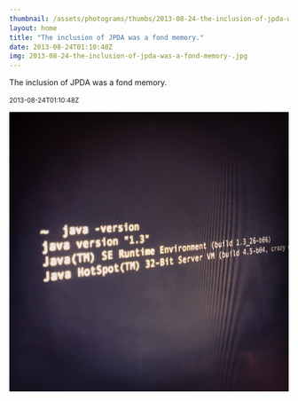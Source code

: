 ```yaml
---
thumbnail: /assets/photograms/thumbs/2013-08-24-the-inclusion-of-jpda-was-a-fond-memory-.jpg
layout: home
title: "The inclusion of JPDA was a fond memory."
date: 2013-08-24T01:10:48Z
img: 2013-08-24-the-inclusion-of-jpda-was-a-fond-memory-.jpg
---
```


The inclusion of JPDA was a fond memory.

<small>2013-08-24T01:10:48Z</small>

![The inclusion of JPDA was a fond memory.](2013-08-24-the-inclusion-of-jpda-was-a-fond-memory-.jpg)
